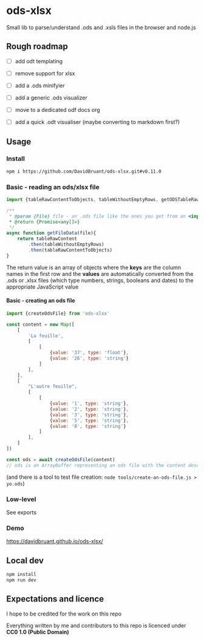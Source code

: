 # ods-xlsx

Small lib to parse/understand .ods and .xsls files in the browser and node.js


## Rough roadmap

- [ ] add odt templating
- [ ] remove support for xlsx
- [ ] add a .ods minifyier
- [ ] add a generic .ods visualizer
- [ ] move to a dedicated odf docs org
- [ ] add a quick .odt visualiser (maybe converting to markdown first?)


## Usage

### Install

```sh
npm i https://github.com/DavidBruant/ods-xlsx.git#v0.11.0
```


### Basic - reading an ods/xlsx file

```js
import {tableRawContentToObjects, tableWithoutEmptyRows, getODSTableRawContent} from 'ods-xlsx'

/**
 * @param {File} file - an .ods file like the ones you get from an <input type=file>
 * @return {Promise<any[]>}
 */ 
async function getFileData(file){
    return tableRawContent
        .then(tableWithoutEmptyRows)
        .then(tableRawContentToObjects)
}
```

The return value is an array of objects where 
the **keys** are the column names in the first row and 
the **values** are automatically converted from the .ods or .xlsx files (which type numbers, strings, booleans and dates) 
to the appropriate JavaScript value


#### Basic - creating an ods file

```js
import {createOdsFile} from 'ods-xlsx'

const content = new Map([
    [
        'La feuille',
        [
            [
                {value: '37', type: 'float'},
                {value: '26', type: 'string'}
            ]
        ],
    ],
    [
        "L'autre feuille",
        [
            [
                {value: '1', type: 'string'},
                {value: '2', type: 'string'},
                {value: '3', type: 'string'},
                {value: '5', type: 'string'},
                {value: '8', type: 'string'}
            ]
        ],
    ]
])

const ods = await createOdsFile(content)
// ods is an ArrayBuffer representing an ods file with the content described by the Map
```

(and there is a tool to test file creation:
`node tools/create-an-ods-file.js > yo.ods`)

### Low-level

See exports

### Demo

https://davidbruant.github.io/ods-xlsx/


## Local dev

```sh
npm install
npm run dev
```




## Expectations and licence

I hope to be credited for the work on this repo

Everything written by me and contributors to this repo is licenced under **CC0 1.0 (Public Domain)**

